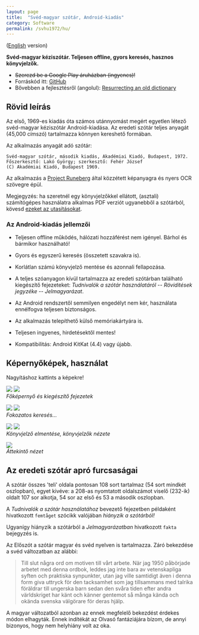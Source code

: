 ```yaml
---
layout: page
title:  "Svéd-magyar szótár, Android-kiadás"
category: Software
permalink: /svhu1972/hu/
---
```


([English] version)

**Svéd-magyar kéziszótár. Teljesen offline, gyors keresés, hasznos könyvjelzők.**

- ~~Szerezd be a Google Play áruházban (ingyenes)!~~
- Forráskód itt: [GitHub]
- Bővebben a fejlesztésről (angolul): [Resurrecting an old dictionary][resurrecting]

## Rövid leírás

Az első, 1969-es kiadás óta számos utánnyomást megért egyetlen létező
svéd-magyar kéziszótár Android-kiadása. Az eredeti szótár teljes
anyagát (45,000 címszó) tartalmazza könnyen kereshető formában.

Az alkalmazás anyagát adó szótár:

    Svéd-magyar szótár, második kiadás, Akadémiai Kiadó, Budapest, 1972.
    Főszerkesztő: Lakó György; szerkesztő: Fehér József
    (C) Akadémiai Kiadó, Budapest 1969.

Az alkalmazás a [Project Runeberg] által közzétett képanyagra és nyers
OCR szövegre épül.

Megjegyzés: ha szeretnél egy könyvjelzőkkel ellátott, (asztali)
számítógépes használatra alkalmas PDF verziót ugyanebből a szótárból,
kövesd [ezeket az utasításokat][pdf-version].

### Az Android-kiadás jellemzői

- Teljesen offline működés, hálózati hozzáférést nem igényel. Bárhol
  és bármikor használható!

- Gyors és egyszerű keresés (összetett szavakra is).

- Korlátlan számú könyvjelző mentése és azonnali fellapozása.

- A teljes szóanyagon kívül tartalmazza az eredeti szótárban található
  kiegészítő fejezeteket: *Tudnivalók a szótár használatáról* --
  *Rövidítések jegyzéke* -- *Jelmagyarázat*.

- Az Android rendszertől semmilyen engedélyt nem kér, használata
  ennélfogva teljesen biztonságos.

- Az alkalmazás telepíthető külső memóriakártyára is.

- Teljesen ingyenes, hirdetésektől mentes!

- Kompatibilitás: Android KitKat (4.4) vagy újabb.

## Képernyőképek, használat

Nagyításhoz kattints a képekre!

[![](/images/svhu1972/general_thumb.png)](/images/svhu1972/general.png)
[![](/images/svhu1972/misc_thumb.png)](/images/svhu1972/misc.png)  
*Főképernyő és kiegészítő fejezetek*

[![](/images/svhu1972/search1_thumb.png)](/images/svhu1972/search1.png)
[![](/images/svhu1972/search2_thumb.png)](/images/svhu1972/search2.png)  
*Fokozatos keresés...*

[![](/images/svhu1972/save_bookmark_thumb.png)](/images/svhu1972/save_bookmark.png)
[![](/images/svhu1972/bookmarks_thumb.png)](/images/svhu1972/bookmarks.png)  
*Könyvjelző elmentése, könyvjelzők nézete*

[![](/images/svhu1972/composite_hu_thumb.png)](/images/svhu1972/composite_hu.png)  
*Áttekintő nézet*

## Az eredeti szótár apró furcsaságai

A szótár összes 'teli' oldala pontosan 108 sort tartalmaz (54 sort
mindkét oszlopban), egyet kivéve: a 208-as nyomtatott oldalszámot
viselő (232-ik) oldalt 107 sor alkotja, 54 sor az első és 53 a második
oszlopban.

A *Tudnivalók a szótár használatához* bevezető fejezetben példaként
hivatkozott `femtåget` szócikk valójában *hiányzik a szótárból!*

Ugyanígy hiányzik a szótárból a *Jelmagyarázatban* hivatkozott `fakta`
bejegyzés is.

Az Előszót a szótár magyar és svéd nyelven is tartalmazza. Záró
bekezdése a svéd változatban az alábbi:

> Till slut några ord om motiven till vårt arbete. När jag 1950
> påbörjade arbetet med denna ordbok, leddes jag inte bara av
> vetenskapliga syften och praktiska synpunkter, utan jag ville
> samtidigt även i denna form giva uttryck för den tacksamhet som jag
> tillsammans med talrika föräldrar till ungerska barn sedan den svåra
> tiden efter andra världskriget har känt och känner gentemot så många
> kända och okända svenska välgörare för deras hjälp.

A magyar változatból azonban az ennek megfelelő bekezdést érdekes
módon elhagyták. Ennek indítékát az Olvasó fantáziájára bízom, de
annyi bizonyos, hogy nem helyhiány volt az oka.



[English]:          /svhu1972
[GitHub]:           https://github.com/tomszilagyi/svhu1972
[resurrecting]:     /2017/05/Resurrecting-an-old-dictionary
[pdf-version]:      https://github.com/tomszilagyi/svenska/tree/master/SV-HU_ordbok
[Project Runeberg]: http://runeberg.org/svhu1972/
